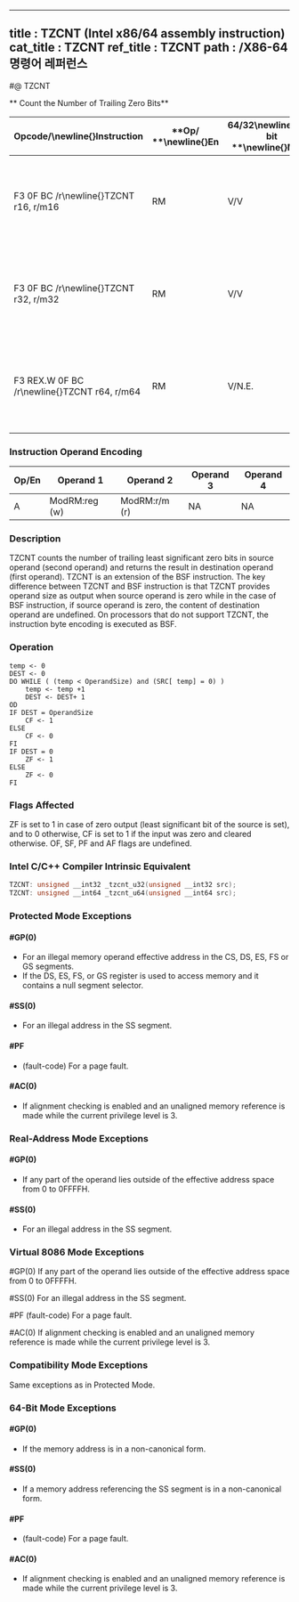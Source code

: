 ----------------------------
title : TZCNT (Intel x86/64 assembly instruction)
cat_title : TZCNT
ref_title : TZCNT
path : /X86-64 명령어 레퍼런스
----------------------------
#@ TZCNT

** Count the Number of Trailing Zero Bits**

|**Opcode/**\newline{}**Instruction**|**Op/ **\newline{}**En**|**64/32**\newline{}**-bit **\newline{}**Mode**|**CPUID **\newline{}**Feature **\newline{}**Flag**|**Description**|
|------------------------------------|------------------------|----------------------------------------------|--------------------------------------------------|---------------|
|F3 0F BC /r\newline{}TZCNT r16, r/m16|RM|V/V|BMI1|Count the number of trailing zero bits in r/m16, return result in r16.|
|F3 0F BC /r\newline{}TZCNT r32, r/m32|RM|V/V|BMI1|Count the number of trailing zero bits in r/m32, return result in r32.|
|F3 REX.W 0F BC /r\newline{}TZCNT r64, r/m64|RM|V/N.E.|BMI1|Count the number of trailing zero bits in r/m64, return result in r64.|
### Instruction Operand Encoding


|Op/En|Operand 1|Operand 2|Operand 3|Operand 4|
|-----|---------|---------|---------|---------|
|A|ModRM:reg (w)|ModRM:r/m (r)|NA|NA|
### Description 


TZCNT counts the number of trailing least significant zero bits in source operand (second operand) and returns the result in destination operand (first operand). TZCNT is an extension of the BSF instruction. The key difference between TZCNT and BSF instruction is that TZCNT provides operand size as output when source operand is zero while in the case of BSF instruction, if source operand is zero, the content of destination operand are undefined. On processors that do not support TZCNT, the instruction byte encoding is executed as BSF.


### Operation

```info-verb
temp <- 0
DEST <- 0
DO WHILE ( (temp < OperandSize) and (SRC[ temp] = 0) )
    temp <- temp +1
    DEST <- DEST+ 1
OD
IF DEST = OperandSize
    CF <- 1
ELSE
    CF <- 0
FI
IF DEST = 0
    ZF <- 1
ELSE
    ZF <- 0
FI
```
### Flags Affected


ZF is set to 1 in case of zero output (least significant bit of the source is set), and to 0 otherwise, CF is set to 1 if the input was zero and cleared otherwise. OF, SF, PF and AF flags are undefined.


### Intel C/C++ Compiler Intrinsic Equivalent

```cpp
TZCNT: unsigned __int32 _tzcnt_u32(unsigned __int32 src);
TZCNT: unsigned __int64 _tzcnt_u64(unsigned __int64 src);
```

### Protected Mode Exceptions

#### #GP(0)
* For an illegal memory operand effective address in the CS, DS, ES, FS or GS segments.
* If the DS, ES, FS, or GS register is used to access memory and it contains a null segment selector.

#### #SS(0)
* For an illegal address in the SS segment.

#### #PF
* (fault-code) For a page fault.

#### #AC(0)
* If alignment checking is enabled and an unaligned memory reference is made while the current privilege level is 3.

### Real-Address Mode Exceptions

#### #GP(0)
* If any part of the operand lies outside of the effective address space from 0 to 0FFFFH.

#### #SS(0)
* For an illegal address in the SS segment.
### Virtual 8086 Mode Exceptions


#GP(0) If any part of the operand lies outside of the effective address space from 0 to 0FFFFH.

#SS(0) For an illegal address in the SS segment.

#PF (fault-code) For a page fault.

#AC(0) If alignment checking is enabled and an unaligned memory reference is made while the current privilege level is 3.


### Compatibility Mode Exceptions



Same exceptions as in Protected Mode.


### 64-Bit Mode Exceptions

#### #GP(0)
* If the memory address is in a non-canonical form.

#### #SS(0)
* If a memory address referencing the SS segment is in a non-canonical form.

#### #PF
* (fault-code) For a page fault.

#### #AC(0)
* If alignment checking is enabled and an unaligned memory reference is made while the current privilege level is 3.
